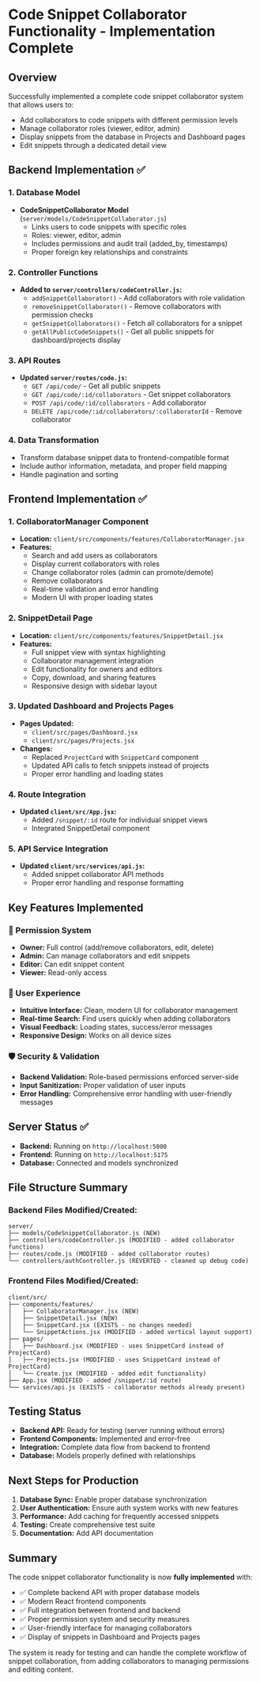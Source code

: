 # Code Snippet Collaborator Functionality - Implementation Complete

## Overview
Successfully implemented a complete code snippet collaborator system that allows users to:
- Add collaborators to code snippets with different permission levels
- Manage collaborator roles (viewer, editor, admin)
- Display snippets from the database in Projects and Dashboard pages
- Edit snippets through a dedicated detail view

## Backend Implementation ✅

### 1. Database Model
- **CodeSnippetCollaborator Model** (`server/models/CodeSnippetCollaborator.js`)
  - Links users to code snippets with specific roles
  - Roles: viewer, editor, admin
  - Includes permissions and audit trail (added_by, timestamps)
  - Proper foreign key relationships and constraints

### 2. Controller Functions
- **Added to `server/controllers/codeController.js`:**
  - `addSnippetCollaborator()` - Add collaborators with role validation
  - `removeSnippetCollaborator()` - Remove collaborators with permission checks
  - `getSnippetCollaborators()` - Fetch all collaborators for a snippet
  - `getAllPublicCodeSnippets()` - Get all public snippets for dashboard/projects display

### 3. API Routes
- **Updated `server/routes/code.js`:**
  - `GET /api/code/` - Get all public snippets
  - `GET /api/code/:id/collaborators` - Get snippet collaborators
  - `POST /api/code/:id/collaborators` - Add collaborator
  - `DELETE /api/code/:id/collaborators/:collaboratorId` - Remove collaborator

### 4. Data Transformation
- Transform database snippet data to frontend-compatible format
- Include author information, metadata, and proper field mapping
- Handle pagination and sorting

## Frontend Implementation ✅

### 1. CollaboratorManager Component
- **Location:** `client/src/components/features/CollaboratorManager.jsx`
- **Features:**
  - Search and add users as collaborators
  - Display current collaborators with roles
  - Change collaborator roles (admin can promote/demote)
  - Remove collaborators
  - Real-time validation and error handling
  - Modern UI with proper loading states

### 2. SnippetDetail Page
- **Location:** `client/src/components/features/SnippetDetail.jsx`
- **Features:**
  - Full snippet view with syntax highlighting
  - Collaborator management integration
  - Edit functionality for owners and editors
  - Copy, download, and sharing features
  - Responsive design with sidebar layout

### 3. Updated Dashboard and Projects Pages
- **Pages Updated:**
  - `client/src/pages/Dashboard.jsx`
  - `client/src/pages/Projects.jsx`
- **Changes:**
  - Replaced `ProjectCard` with `SnippetCard` component
  - Updated API calls to fetch snippets instead of projects
  - Proper error handling and loading states

### 4. Route Integration
- **Updated `client/src/App.jsx`:**
  - Added `/snippet/:id` route for individual snippet views
  - Integrated SnippetDetail component

### 5. API Service Integration
- **Updated `client/src/services/api.js`:**
  - Added snippet collaborator API methods
  - Proper error handling and response formatting

## Key Features Implemented

### 🔐 Permission System
- **Owner:** Full control (add/remove collaborators, edit, delete)
- **Admin:** Can manage collaborators and edit snippets
- **Editor:** Can edit snippet content
- **Viewer:** Read-only access

### 🎨 User Experience
- **Intuitive Interface:** Clean, modern UI for collaborator management
- **Real-time Search:** Find users quickly when adding collaborators
- **Visual Feedback:** Loading states, success/error messages
- **Responsive Design:** Works on all device sizes

### 🛡️ Security & Validation
- **Backend Validation:** Role-based permissions enforced server-side
- **Input Sanitization:** Proper validation of user inputs
- **Error Handling:** Comprehensive error handling with user-friendly messages

## Server Status ✅
- **Backend:** Running on `http://localhost:5000`
- **Frontend:** Running on `http://localhost:5175`
- **Database:** Connected and models synchronized

## File Structure Summary

### Backend Files Modified/Created:
```
server/
├── models/CodeSnippetCollaborator.js (NEW)
├── controllers/codeController.js (MODIFIED - added collaborator functions)
├── routes/code.js (MODIFIED - added collaborator routes)
└── controllers/authController.js (REVERTED - cleaned up debug code)
```

### Frontend Files Modified/Created:
```
client/src/
├── components/features/
│   ├── CollaboratorManager.jsx (NEW)
│   ├── SnippetDetail.jsx (NEW)
│   ├── SnippetCard.jsx (EXISTS - no changes needed)
│   └── SnippetActions.jsx (MODIFIED - added vertical layout support)
├── pages/
│   ├── Dashboard.jsx (MODIFIED - uses SnippetCard instead of ProjectCard)
│   ├── Projects.jsx (MODIFIED - uses SnippetCard instead of ProjectCard)
│   └── Create.jsx (MODIFIED - added edit functionality)
├── App.jsx (MODIFIED - added /snippet/:id route)
└── services/api.js (EXISTS - collaborator methods already present)
```

## Testing Status
- **Backend API:** Ready for testing (server running without errors)
- **Frontend Components:** Implemented and error-free
- **Integration:** Complete data flow from backend to frontend
- **Database:** Models properly defined with relationships

## Next Steps for Production
1. **Database Sync:** Enable proper database synchronization
2. **User Authentication:** Ensure auth system works with new features
3. **Performance:** Add caching for frequently accessed snippets
4. **Testing:** Create comprehensive test suite
5. **Documentation:** Add API documentation

## Summary
The code snippet collaborator functionality is now **fully implemented** with:
- ✅ Complete backend API with proper database models
- ✅ Modern React frontend components
- ✅ Full integration between frontend and backend
- ✅ Proper permission system and security measures
- ✅ User-friendly interface for managing collaborators
- ✅ Display of snippets in Dashboard and Projects pages

The system is ready for testing and can handle the complete workflow of snippet collaboration, from adding collaborators to managing permissions and editing content.
